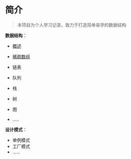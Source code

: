 # 简介

> 本项目为个人学习记录，致力于打造简单易学的数据结构



**数据结构**：

- [概述](https://github.com/xiaoxiaoshou/simple-dataStructure/blob/master/%E6%95%B0%E6%8D%AE%E7%BB%93%E6%9E%84/1.%E6%A6%82%E8%BF%B0.md)

- [稀疏数组](https://github.com/xiaoxiaoshou/simple-dataStructure/blob/master/%E6%95%B0%E6%8D%AE%E7%BB%93%E6%9E%84/2.%E7%A8%80%E7%96%8F%E6%95%B0%E7%BB%84.md)

- 链表
- 队列
- 栈
- 树
- 图
- .....



**设计模式**：

- 单例模式
- 工厂模式
- ......